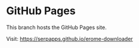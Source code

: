 # GitHub Pages

This branch hosts the GitHub Pages site.

Visit: https://serpapps.github.io/erome-downloader
